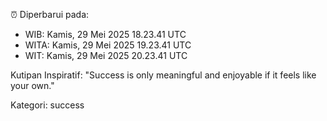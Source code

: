 ⏰ Diperbarui pada:
- WIB: Kamis, 29 Mei 2025 18.23.41 UTC
- WITA: Kamis, 29 Mei 2025 19.23.41 UTC
- WIT: Kamis, 29 Mei 2025 20.23.41 UTC

Kutipan Inspiratif:
"Success is only meaningful and enjoyable if it feels like your own."


Kategori: success

